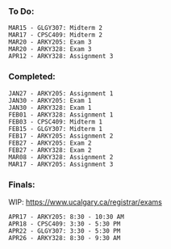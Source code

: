 ### To Do:
```TODO
MAR15 - GLGY307: Midterm 2
MAR17 - CPSC409: Midterm 2
MAR20 - ARKY205: Exam 3
MAR20 - ARKY328: Exam 3
APR12 - ARKY328: Assignment 3
```

### Completed:
```COMPLETE
JAN27 - ARKY205: Assignment 1
JAN30 - ARKY205: Exam 1
JAN30 - ARKY328: Exam 1
FEB01 - ARKY328: Assignment 1
FEB03 - CPSC409: Midterm 1
FEB15 - GLGY307: Midterm 1
FEB17 - ARKY205: Assignment 2
FEB27 - ARKY205: Exam 2
FEB27 - ARKY328: Exam 2
MAR08 - ARKY328: Assignment 2
MAR17 - ARKY205: Assignment 3
```

### Finals:
WIP: https://www.ucalgary.ca/registrar/exams
```FINALS
APR17 - ARKY205: 8:30 - 10:30 AM
APR18 - CPSC409: 3:30 - 5:30 PM
APR22 - GLGY307: 3:30 - 5:30 PM
APR26 - ARKY328: 8:30 - 9:30 AM
```
